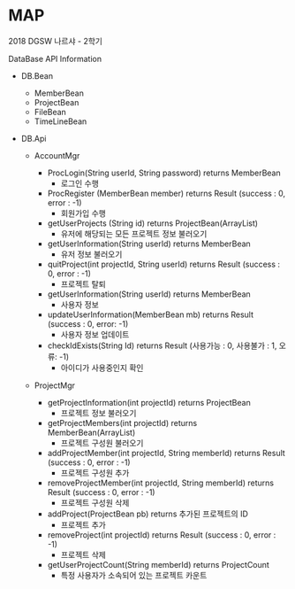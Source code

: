 # MAP
2018 DGSW 나르샤 - 2학기

DataBase API Information
 - DB.Bean
    - MemberBean
    - ProjectBean
    - FileBean
    - TimeLineBean
    
 - DB.Api
   - AccountMgr
     - ProcLogin(String userId, String password) returns MemberBean
        - 로그인 수행
     - ProcRegister (MemberBean member) returns Result (success : 0, error : -1)
        - 회원가입 수행
     - getUserProjects (String id) returns ProjectBean(ArrayList)
       - 유저에 해당되는 모든 프로젝트 정보 불러오기
     - getUserInformation(String userId) returns MemberBean
       - 유저 정보 불러오기
     - quitProject(int projectId, String userId) returns Result (success : 0, error : -1)
       - 프로젝트 탈퇴
     - getUserInformation(String userId) returns MemberBean
       - 사용자 정보
     - updateUserInformation(MemberBean mb) returns Result (success : 0, error: -1)
       - 사용자 정보 업데이트
     - checkIdExists(String Id) returns Result (사용가능 : 0, 사용불가 : 1, 오류: -1)
       - 아이디가 사용중인지 확인
       
   - ProjectMgr
     - getProjectInformation(int projectId) returns ProjectBean
        - 프로젝트 정보 불러오기
     - getProjectMembers(int projectId) returns MemberBean(ArrayList)
        - 프로젝트 구성원 불러오기
     - addProjectMember(int projectId, String memberId) returns Result (success : 0, error : -1)
        - 프로젝트 구성원 추가
     - removeProjectMember(int projectId, String memberId) returns Result (success : 0, error : -1)
        - 프로젝트 구성원 삭제
     - addProject(ProjectBean pb) returns 추가된 프로젝트의 ID
        - 프로젝트 추가
     - removeProject(int projectId) returns Result (success : 0, error : -1)
        - 프로젝트 삭제
     - getUserProjectCount(String memberId) returns ProjectCount
        - 특정 사용자가 소속되어 있는 프로젝트 카운트 
        
        

